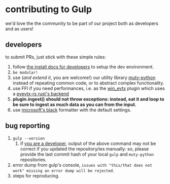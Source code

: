 # contributing to Gulp

we'd love the the community to be part of our project both as developers and as users!

## developers

to submit PRs, just stick with these simple rules:

1. follow [the install docs for developers](./install_dev.md) to setup the dev environment.
2. `be modular!`
3. use (*and extend it*, you are welcome!) our utility library [muty-python](https://github.com/mentat-is/muty-python) instead of repeating common code, or to abstract complex functionality.
4. use FFI if you need performances, i.e. as the [win_evtx](./src/gulp/plugins/win_evtx.py) plugin which uses a [pyevtx-rs rust's backend](https://github.com/omerbenamram/pyevtx-rs)
5. **plugin.ingest() should not throw exceptions: instead, eat it and loop to be sure to ingest as much data as you can from the input.**
6. use [microsoft's black](https://marketplace.visualstudio.com/items?itemName=ms-python.black-formatter) formatter with the default settings.

## bug reporting

1. `gulp --version`
   1. if [you are a developer](./install_dev.md), output of the above command may not be correct if you updated the repository/ies manually: so, please provide the last commit hash of your local `gulp` and `muty-python` repositories.
2. error dump from gulp's console, `issues with "this/that does not work" missing an error dump will be rejected`.
3. steps for reproducing.
